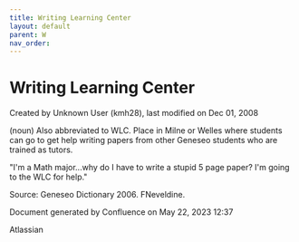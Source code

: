 ```yaml
---
title: Writing Learning Center
layout: default
parent: W
nav_order:
---
```


# Writing Learning Center

Created by  Unknown User (kmh28), last modified on Dec 01, 2008

(noun) Also abbreviated to WLC. Place in Milne or Welles where students can go to get help writing papers from other Geneseo students who are trained as tutors.

&quot;I'm a Math major...why do I have to write a stupid 5 page paper? I'm going to the WLC for help.&quot;

Source: Geneseo Dictionary 2006. FNeveldine. 

Document generated by Confluence on May 22, 2023 12:37

Atlassian
